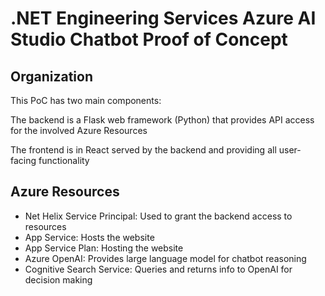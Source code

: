 # .NET Engineering Services Azure AI Studio Chatbot Proof of Concept

## Organization

This PoC has two main components:

The backend is a Flask web framework (Python) that provides API access for the involved Azure Resources

The frontend is in React served by the backend and providing all user-facing functionality

## Azure Resources
- Net Helix Service Principal: Used to grant the backend access to resources
- App Service: Hosts the website
- App Service Plan: Hosting the website 
- Azure OpenAI: Provides large language model for chatbot reasoning
- Cognitive Search Service: Queries and returns info to OpenAI for decision making


